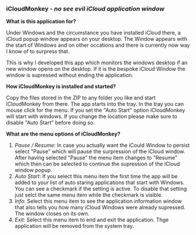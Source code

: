 ### iCloudMonkey - _no see evil iCloud application window_

**What is this application for?**

Under Windows and the circumstance you have installed iCloud there, a iCloud popup window appears on your desktop. The Window appears with the start of Windows and on other occations and there is currently now way I know of to surpress that. 

This is why I developed this app which monitors the windows desktop if an new window opens on the desktop. If it is the bespoke iCloud Window the window is supressed without ending the application.

**How iCloudMonkey is installed and started?**

Copy the files stored in the ZIP to any folder you like and start iCloudMonkey from there. The app starts into the tray. In the tray you can mouse click for the menu. If you set the "Auto Start" option iCloudMonkey will start with windows. If you change the location please make sure to disable "Auto Start" before doing so.

**What are the menu options  of iCloudMonkey?**

1. _Pause / Resume_: In case you actually want the iCould Window to persist select "Pause" which will pause the surpression of the iCloud window.  After having selected "Pause" the menu item changes to "Resume" which then can be selected to continue the supression of the iCloud window popup.
2.  _Auto Start_: If you select this menu item the first time the app will be added to your list of auto staring applications that start with Windows. You can see a checkmark if the setting is active. To disable that setting just selct the same menu item while the checkmark is visible.
3. _Info_: Select this menu item to see the application information window that also tells you how many iCloud Windows were already supressed. The window closes on its own.
4. _Exit_: Select this menu item to end and exit the application. Thge application will be removed from the system tray.
